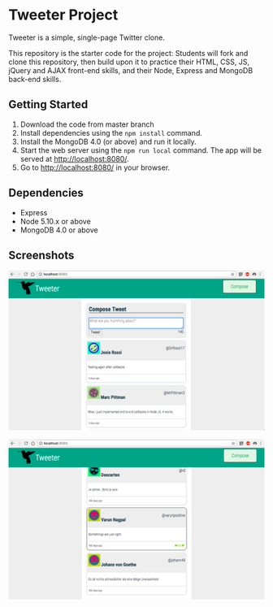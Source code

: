 # Tweeter Project

Tweeter is a simple, single-page Twitter clone.

This repository is the starter code for the project: Students will fork and clone this repository, then build upon it to practice their HTML, CSS, JS, jQuery and AJAX front-end skills, and their Node, Express and MongoDB back-end skills.

## Getting Started
1. Download the code from master branch
2. Install dependencies using the `npm install` command.
3. Install the MongoDB 4.0 (or above) and run it locally.
4. Start the web server using the `npm run local` command. The app will be served at <http://localhost:8080/>.
5. Go to <http://localhost:8080/> in your browser.

## Dependencies

- Express
- Node 5.10.x or above
- MongoDB 4.0 or above


## Screenshots

![ScreenShot](https://raw.githubusercontent.com/Ankitaahuja/tweeter/master/screenshots/tweetscompose.png)

![ScreenShot](https://raw.githubusercontent.com/Ankitaahuja/tweeter/master/screenshots/tweetshover.png)
